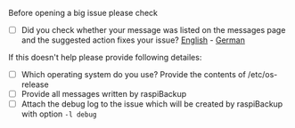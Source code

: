 Before opening a big issue please check

* [ ] Did you check whether your message was listed on the messages page and the suggested action fixes your issue? [English](https://linux-tips-and-tricks.de.www289.your-server.de/en/rmessages) - [German](https://linux-tips-and-tricks.de.www289.your-server.de/de/fehlermeldungen)

If this doesn't help please provide following detailes:

* [ ] Which operating system do you use? Provide the contents of /etc/os-release
* [ ] Provide all messages written by raspiBackup
* [ ] Attach the debug log to the issue which will be created by raspiBackup with option `-l debug`
